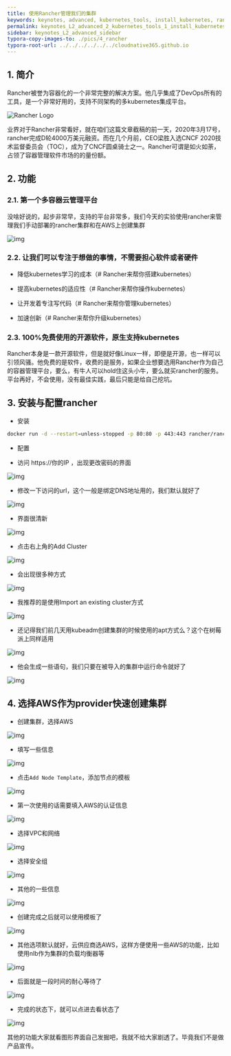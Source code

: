 ```yaml
---
title: 使用Rancher管理我们的集群
keywords: keynotes, advanced, kubernetes_tools, install_kubernetes, ranche
permalink: keynotes_L2_advanced_2_kubernetes_tools_1_install_kubernetes_4_rancher.html
sidebar: keynotes_L2_advanced_sidebar
typora-copy-images-to: ./pics/4_rancher
typora-root-url: ../../../../../../cloudnative365.github.io
---
```




## 1. 简介

Rancher被誉为容器化的一个非常完整的解决方案。他几乎集成了DevOps所有的工具，是一个非常好用的，支持不同架构的多kubernetes集成平台。

![Rancher Logo](/pages/keynotes/L2_advanced/2_kubernetes_tools/1_install_kubernetes/pics/4_rancher/rancher-logo-horiz-color.png)

业界对于Rancher非常看好，就在咱们这篇文章截稿的前一天，2020年3月17号，rancher完成D轮4000万美元融资。而在几个月前，CEO梁胜入选CNCF 2020技术监督委员会（TOC），成为了CNCF圆桌骑士之一。Rancher可谓是如火如荼，占领了容器管理软件市场的的量份额。



## 2. 功能

### 2.1. 第一个多容器云管理平台

没啥好说的，起步非常早，支持的平台非常多，我们今天的实验使用rancher来管理我们手动部署的rancher集群和在AWS上创建集群

![img](/pages/keynotes/L2_advanced/2_kubernetes_tools/1_install_kubernetes/pics/4_rancher/screen2-thumbnail.svg)

### 2.2. 让我们可以专注于想做的事情，不需要担心软件或者硬件

+ 降低kubernetes学习的成本（# Rancher来帮你搭建kubernetes）

+ 提高kubernetes的适应性（# Rancher来帮你操作kubernetes）

+ 让开发着专注写代码（# Rancher来帮你管理kubernetes）

+ 加速创新（# Rancher来帮你升级kubernetes）

### 2.3. 100%免费使用的开源软件，原生支持kubernetes

Rancher本身是一款开源软件，但是就好像Linux一样，即便是开源，也一样可以引领风骚。他免费的是软件，收费的是服务，如果企业想要选用Rancher作为自己的容器管理平台，要么，有牛人可以hold住这头小牛，要么就买rancher的服务。平台再好，不会使用，没有最佳实践，最后只能是给自己挖坑。

## 3. 安装与配置rancher
+ 安装
``` bash
docker run -d --restart=unless-stopped -p 80:80 -p 443:443 rancher/rancher:latest
```
+ 配置

+ 访问 https://你的IP ，出现更改密码的界面

![img](/pages/keynotes/L2_advanced/2_kubernetes_tools/1_install_kubernetes/pics/4_rancher/2222971f8e2c62a347e1201584675924.png)

+ 修改一下访问的url，这个一般是绑定DNS地址用的，我们默认就好了

![img](/pages/keynotes/L2_advanced/2_kubernetes_tools/1_install_kubernetes/pics/4_rancher/22279f246d0eb877a600a01584675900.png)

+ 界面很清新

![img](/pages/keynotes/L2_advanced/2_kubernetes_tools/1_install_kubernetes/pics/4_rancher/222beb66fcdb52323f11601584675997.png)

+ 点击右上角的Add Cluster

![img](https://graph.baidu.com/resource/222784b060f5140cff4b101584676012.png)

+ 会出现很多种方式

![img](https://graph.baidu.com/resource/2225f60535b4bd66a902301584676030.png)

+ 我推荐的是使用Import an existing cluster方式

![img](https://graph.baidu.com/resource/222806558c6f3bc47759801584676057.png)

+ 还记得我们前几天用kubeadm创建集群的时候使用的apt方式么？这个在树莓派上同样适用

![img](https://graph.baidu.com/resource/222485f8af7c4f4d66f9301584676090.png)

+ 他会生成一些语句，我们只要在被导入的集群中运行命令就好了

![img](https://graph.baidu.com/resource/222bb554ec600be5143d001584676094.png)

## 4. 选择AWS作为provider快速创建集群

+ 创建集群，选择AWS

![img](https://graph.baidu.com/resource/222a0c7fb2a181f85335e01584676380.png)

+ 填写一些信息

![img](https://graph.baidu.com/resource/222841979c6940b0ba38901584676858.png)

+ 点击`Add Node Template`，添加节点的模板

![img](https://graph.baidu.com/resource/22257b57203122012a83101584688457.png)

+ 第一次使用的话需要填入AWS的认证信息

![img](https://graph.baidu.com/resource/2223eb57203122012a83101584688652.png)

+ 选择VPC和网络

![img](https://graph.baidu.com/resource/222ca2d72f2e0bc64267601584688790.png)

+ 选择安全组

![img](https://graph.baidu.com/resource/22211da2a3c54f2cdcd8101584688818.png)

+ 其他的一些信息

![img](https://graph.baidu.com/resource/222713bb9ffac58de4fb101584688982.png)

+ 创建完成之后就可以使用模板了

![img](https://graph.baidu.com/resource/22289060dd95943d4ca0101584689078.png)

+ 其他选项默认就好，云供应商选AWS，这样方便使用一些AWS的功能，比如使用nlb作为集群的负载均衡器等

![img](https://graph.baidu.com/resource/222415dec83d923b6ba5101584689203.png)

+ 后面就是一段时间的耐心等待了

![img](https://graph.baidu.com/resource/222b7af706dfe7f48dae801584689252.png)

+ 完成的状态下，就可以点进去看状态了

![img](https://graph.baidu.com/resource/22272247fe6d39d4beb0401584697776.png)

其他的功能大家就看图形界面自己发掘吧，我就不给大家剧透了。毕竟我们不是做产品宣传。